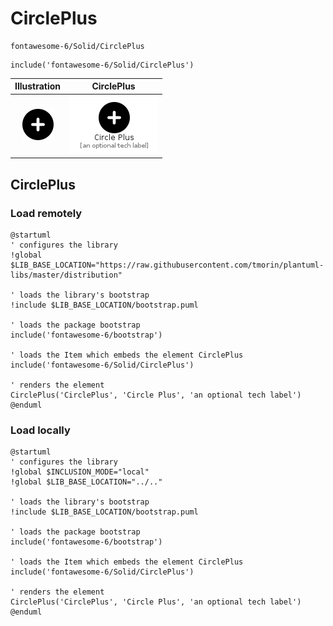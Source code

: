 # CirclePlus


```text
fontawesome-6/Solid/CirclePlus
```

```text
include('fontawesome-6/Solid/CirclePlus')
```



| Illustration | CirclePlus |
| :---: | :---: |
| ![illustration for Illustration](../../fontawesome-6/Solid/CirclePlus.png) | ![illustration for CirclePlus](../../fontawesome-6/Solid/CirclePlus.Local.png) |




## CirclePlus

### Load remotely
```plantuml
@startuml
' configures the library
!global $LIB_BASE_LOCATION="https://raw.githubusercontent.com/tmorin/plantuml-libs/master/distribution"

' loads the library's bootstrap
!include $LIB_BASE_LOCATION/bootstrap.puml

' loads the package bootstrap
include('fontawesome-6/bootstrap')

' loads the Item which embeds the element CirclePlus
include('fontawesome-6/Solid/CirclePlus')

' renders the element
CirclePlus('CirclePlus', 'Circle Plus', 'an optional tech label')
@enduml
```

### Load locally
```plantuml
@startuml
' configures the library
!global $INCLUSION_MODE="local"
!global $LIB_BASE_LOCATION="../.."

' loads the library's bootstrap
!include $LIB_BASE_LOCATION/bootstrap.puml

' loads the package bootstrap
include('fontawesome-6/bootstrap')

' loads the Item which embeds the element CirclePlus
include('fontawesome-6/Solid/CirclePlus')

' renders the element
CirclePlus('CirclePlus', 'Circle Plus', 'an optional tech label')
@enduml
```

